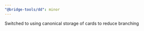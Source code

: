 ```yaml
---
"@bridge-tools/dd": minor
---
```


Switched to using canonical storage of cards to reduce branching
